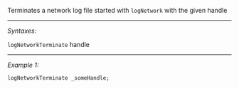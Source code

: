 Terminates a network log file started with `logNetwork` with the given handle


---
*Syntaxes:*

`logNetworkTerminate` handle

---
*Example 1:*

```sqf
logNetworkTerminate _someHandle;
```
